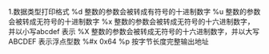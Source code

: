 1.数据类型打印格式
%d  整数的参数会被转成有符号的十进制数字
%u  整数的参数会被转成无符号的十进制数字
%x  整数的参数会被转成无符号的十六进制数字，并以小写abcdef 表示
%X  整数的参数会被转成无符号的十六进制数字，并以大写ABCDEF 表示浮点型数
%#x	  0x64
%p 按字节长度完整输出地址